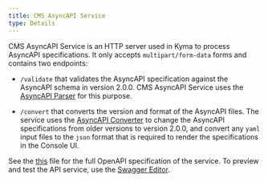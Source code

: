 ```yaml
---
title: CMS AsyncAPI Service
type: Details
---
```


CMS AsyncAPI Service is an HTTP server used in Kyma to process AsyncAPI specifications. It only accepts `multipart/form-data` forms and contains two endpoints:

- `/validate` that validates the AsyncAPI specification against the AsyncAPI schema in version 2.0.0. CMS AsyncAPI Service uses the [AsyncAPI Parser](https://github.com/asyncapi/parser) for this purpose.

- `/convert` that converts the version and format of the AsyncAPI files. The service uses the [AsyncAPI Converter](https://github.com/asyncapi/converter-go) to change the AsyncAPI specifications from older versions to version 2.0.0, and convert any `yaml` input files to the `json` format that is required to render the specifications in the Console UI.

See the [this](https://github.com/kyma-project/kyma/blob/master/components/cms-services/cmd/asyncapi/openapi.yaml) file for the full OpenAPI specification of the service. To preview and test the API service, use the [Swagger Editor](https://editor.swagger.io/).
